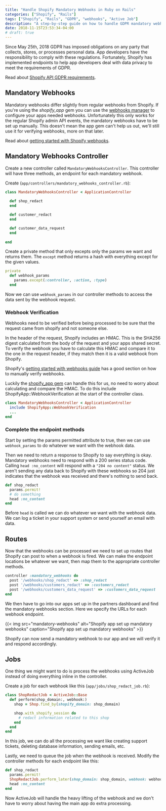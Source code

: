 ```yaml
---
title: "Handle Shopify Mandatory Webhooks in Ruby on Rails"
categories: ["Shopify", "Rails"]
tags: ["Shopify", "Rails", "GDPR", "webhooks", "Active Job"]
description: "A step-by-step guide on how to handle GDPR mandatory webhooks from Shopify."
date: 2018-11-15T23:53:34-04:00
# draft: true
---
```


Since May 25th, 2018 GDPR has imposed obligations on any party that collects, stores, or processes personal data. App developers have the responsibility to comply with these regulations. Fortunately, Shopify has implemented endpoints to help app developers deal with data privacy to meet the requirements of GDPR.

Read about [Shopify API GDPR requirements](https://help.shopify.com/en/api/guides/gdpr-resources).

## Mandatory Webhooks

Mandatory webhooks differ slightly from regular webhooks from Shopify. If you're using the *shopify_app* gem you can use the [webhooks manager](https://github.com/Shopify/shopify_app#webhooksmanager) to configure your apps needed webhooks. Unfortunately this only works for the regular Shopify admin API events, the mandatory webhooks have to be set up manually. This doesn't mean the app gem can't help us out, we'll still use it for verifying webhooks, more on that later.

Read about [getting started with Shopify webhooks](https://help.shopify.com/en/api/getting-started/webhooks).

## Mandatory Webhooks Controller

Create a new controller called `MandatoryWebhooksController`. This controller will have three methods, an endpoint for each mandatory webhook.

Create (`app/controllers/mandatory_webhooks_controller.rb`):

```rb
class MandatoryWebhooksController < ApplicationController
  
  def shop_redact
  end

  def customer_redact
  end

  def customer_data_request
  end
  
end
```

Create a private method that only excepts only the params we want and returns them. The `except` method returns a hash with everything except for the given values.

```rb
private
  def webhook_params
    params.except(:controller, :action, :type)
  end
```

Now we can use `webhook_params` in our controller methods to access the data sent by the webhook request.

### Webhook Verification

Webhooks need to be verified before being processed to be sure that the request came from shopify and not someone else.

In the header of the request, Shopify includes an HMAC. This is the SHA256 digest calculated from the body of the request and your apps shared secret. To verify the webhook you have to calculate this HMAC and compare it to the one in the request header, if they match then it is a valid webhook from Shopify.

Shopify's [getting started with webhooks guide](https://help.shopify.com/en/api/getting-started/webhooks#verify-webhook) has a good section on how to manually verify webhooks.

Luckily the [shopify_app gem](https://github.com/Shopify/shopify_app) can handle this for us, no need to worry about calculating and compare the HMAC. To do this include ShopifyApp::WebhookVerification at the start of the controller class.

```rb
class MandatoryWebhooksController < ApplicationController
  include ShopifyApp::WebhookVerification
  ...
end
```

### Complete the endpoint methods

Start by setting the params permitted attribute to true, then we can use `webhook_params` to do whatever we want with the webhook data.

Then we need to return a response to Shopify to say everything is okay. Mandatory webhooks need to respond with a 200 series status code. Calling `head :no_content` will respond with a `"204 no content"` status. We aren't sending any data back to Shopify with these webhooks so 204 just indicates that the webhook was received and there's nothing to send back.

```rb
def shop_redact
  params.permit!
  # do something
  head :no_content
end
```

Before `head` is called we can do whatever we want with the webhook data. We can log a ticket in your support system or send yourself an email with data.

## Routes

Now that the webhooks can be processed we need to set up routes that Shopify can post to when a webhook is fired. We can make the endpoint locations be whatever we want, then map them to the appropriate controller methods.

```rb
controller :mandatory_webhooks do
  post '/webhooks/shop_redact' => :shop_redact
  post '/webhooks/customers_redact' => :customers_redact
  post '/webhooks/customers_data_request' => :customers_data_request
end
```

We then have to go into our apps set up in the partners dashboard and find the mandatory webhooks section. Here we specify the URLs for each webhook endpoint.

{{< img src="mandatory-webhooks" alt="Shopify app set up mandatory webhooks" caption="Shopify app set up mandatory webhooks" >}}
<!-- {{< img src="images/mandatory-webhooks.png" alt="Shopify app set up mandatory webhooks" >}} -->

Shopify can now send a mandatory webhook to our app and we will verify it and respond accordingly.

## Jobs

One thing we might want to do is process the webhooks using ActiveJob instead of doing everything inline in the controller.

Create a job for each webhook like this (`app/jobs/shop_redact_job.rb`):

```rb
class ShopRedactJob < ActiveJob::Base
  def perform(shop_domain:, webhook:)
    shop = Shop.find_by(shopify_domain: shop_domain)

    shop.with_shopify_session do
      # redact information related to this shop
    end
  end
end
```

In this job, we can do all the processing we want like creating support tickets, deleting database information, sending emails, etc.

Lastly, we need to queue the job when the webhook is received. Modify the controller methods for each endpoint like this:

```rb
def shop_redact
  params.permit!
  ShopRedactJob.perform_later(shop_domain: shop_domain, webhook: webhook_params.to_h)
  head :no_content
end
```

Now ActiveJob will handle the heavy lifting of the webhook and we don't have to worry about having the main app do extra processing.